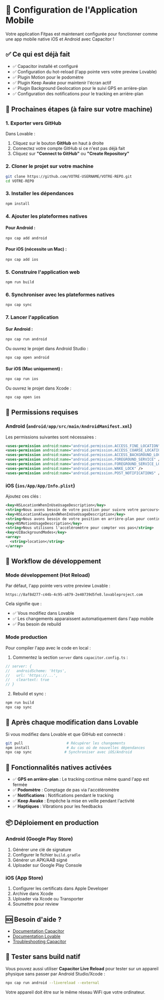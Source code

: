 # 📱 Configuration de l'Application Mobile

Votre application Fitpas est maintenant configurée pour fonctionner comme une app mobile native iOS et Android avec Capacitor !

## ✅ Ce qui est déjà fait

- ✅ Capacitor installé et configuré
- ✅ Configuration du hot-reload (l'app pointe vers votre preview Lovable)
- ✅ Plugin Motion pour le podomètre
- ✅ Plugin Keep Awake pour maintenir l'écran actif
- ✅ Plugin Background Geolocation pour le suivi GPS en arrière-plan
- ✅ Configuration des notifications pour le tracking en arrière-plan

## 🚀 Prochaines étapes (à faire sur votre machine)

### 1. Exporter vers GitHub

Dans Lovable :
1. Cliquez sur le bouton **GitHub** en haut à droite
2. Connectez votre compte GitHub si ce n'est pas déjà fait
3. Cliquez sur **"Connect to GitHub"** ou **"Create Repository"**

### 2. Cloner le projet sur votre machine

```bash
git clone https://github.com/VOTRE-USERNAME/VOTRE-REPO.git
cd VOTRE-REPO
```

### 3. Installer les dépendances

```bash
npm install
```

### 4. Ajouter les plateformes natives

#### Pour Android :
```bash
npx cap add android
```

#### Pour iOS (nécessite un Mac) :
```bash
npx cap add ios
```

### 5. Construire l'application web

```bash
npm run build
```

### 6. Synchroniser avec les plateformes natives

```bash
npx cap sync
```

### 7. Lancer l'application

#### Sur Android :
```bash
npx cap run android
```
Ou ouvrez le projet dans Android Studio :
```bash
npx cap open android
```

#### Sur iOS (Mac uniquement) :
```bash
npx cap run ios
```
Ou ouvrez le projet dans Xcode :
```bash
npx cap open ios
```

## 📝 Permissions requises

### Android (`android/app/src/main/AndroidManifest.xml`)

Les permissions suivantes sont nécessaires :

```xml
<uses-permission android:name="android.permission.ACCESS_FINE_LOCATION" />
<uses-permission android:name="android.permission.ACCESS_COARSE_LOCATION" />
<uses-permission android:name="android.permission.ACCESS_BACKGROUND_LOCATION" />
<uses-permission android:name="android.permission.FOREGROUND_SERVICE" />
<uses-permission android:name="android.permission.FOREGROUND_SERVICE_LOCATION" />
<uses-permission android:name="android.permission.WAKE_LOCK" />
<uses-permission android:name="android.permission.POST_NOTIFICATIONS" />
```

### iOS (`ios/App/App/Info.plist`)

Ajoutez ces clés :

```xml
<key>NSLocationWhenInUseUsageDescription</key>
<string>Nous avons besoin de votre position pour suivre votre parcours</string>
<key>NSLocationAlwaysAndWhenInUseUsageDescription</key>
<string>Nous avons besoin de votre position en arrière-plan pour continuer le suivi de votre activité</string>
<key>NSMotionUsageDescription</key>
<string>Nous utilisons l'accéléromètre pour compter vos pas</string>
<key>UIBackgroundModes</key>
<array>
  <string>location</string>
</array>
```

## 🔄 Workflow de développement

### Mode développement (Hot Reload)

Par défaut, l'app pointe vers votre preview Lovable :
```
https://8af8d277-c44b-4c95-a879-2e40739d5fe8.lovableproject.com
```

Cela signifie que :
- ✅ Vous modifiez dans Lovable
- ✅ Les changements apparaissent automatiquement dans l'app mobile
- ✅ Pas besoin de rebuild

### Mode production

Pour compiler l'app avec le code en local :

1. Commentez la section `server` dans `capacitor.config.ts` :
```typescript
// server: {
//   androidScheme: 'https',
//   url: 'https://...',
//   cleartext: true
// }
```

2. Rebuild et sync :
```bash
npm run build
npx cap sync
```

## 🔧 Après chaque modification dans Lovable

Si vous modifiez dans Lovable et que GitHub est connecté :

```bash
git pull                    # Récupérer les changements
npm install                 # Au cas où de nouvelles dépendances
npx cap sync               # Synchroniser avec iOS/Android
```

## 🌟 Fonctionnalités natives activées

- ✅ **GPS en arrière-plan** : Le tracking continue même quand l'app est fermée
- ✅ **Podomètre** : Comptage de pas via l'accéléromètre
- ✅ **Notifications** : Notifications pendant le tracking
- ✅ **Keep Awake** : Empêche la mise en veille pendant l'activité
- ✅ **Haptiques** : Vibrations pour les feedbacks

## 📦 Déploiement en production

### Android (Google Play Store)

1. Générer une clé de signature
2. Configurer le fichier `build.gradle`
3. Générer un APK/AAB signé
4. Uploader sur Google Play Console

### iOS (App Store)

1. Configurer les certificats dans Apple Developer
2. Archive dans Xcode
3. Uploader via Xcode ou Transporter
4. Soumettre pour review

## 🆘 Besoin d'aide ?

- [Documentation Capacitor](https://capacitorjs.com/docs)
- [Documentation Lovable](https://docs.lovable.dev)
- [Troubleshooting Capacitor](https://capacitorjs.com/docs/troubleshooting)

## 📱 Tester sans build natif

Vous pouvez aussi utiliser **Capacitor Live Reload** pour tester sur un appareil physique sans passer par Android Studio/Xcode :

```bash
npx cap run android --livereload --external
```

Votre appareil doit être sur le même réseau WiFi que votre ordinateur.
